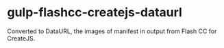 gulp-flashcc-createjs-dataurl
=============================

Converted to DataURL, the images of manifest in output from Flash CC for CreateJS.
